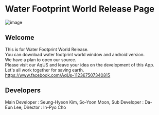 # Water Footprint World Release Page

![image](https://user-images.githubusercontent.com/69389633/97096463-aba50400-16a7-11eb-84de-0d0964b81492.png)

## Welcome
This is for Water Footprint World Release.  
You can download water footprint world window and android version.  
We have a plan to open our source.  
Please visit our AqUS and leave your idea on the development of this App.  
Let's all work together for saving earth.  
https://www.facebook.com/AqUs-112367507340815


## Developers
Main Developer : Seung-Hyeon Kim, So-Yoon Moon,
Sub Developer : Da-Eun Lee,
Director : In-Pyo Cho
